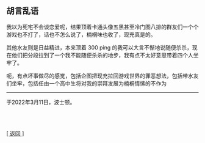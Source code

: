 ## 胡言乱语

我以为死宅不会谈恋爱呢，结果顶着卡通头像五黑甚至冷门图八排的群友们一个个游戏也不打了，话也不怎么说了，楠桐味也收了，现充真是的。

其他水友则是日益精进，本来顶着 300 ping 的我可以大言不惭地说随便杀杀，现在他们把分段拉到了一个我不能随便杀杀的地步，我有点不太好意思带着四个人坐牢了。

呃，有点坏事做尽的感觉，包括企图把现充拉回游戏世界的罪恶想法，包括带水友们坐牢，包括任由一个高中生将对我的崇拜发展为楠桐情愫的不作为

------

于2022年3月11日，波士顿。

<br>

<br>

[[ 返回 ]](../navigation.md)
